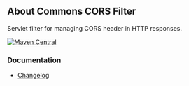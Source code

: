 ## About Commons CORS Filter

Servlet filter for managing CORS header in HTTP responses.

[![Maven Central](https://maven-badges.herokuapp.com/maven-central/io.wcm.caravan/io.wcm.caravan.commons.cors/badge.svg)](https://maven-badges.herokuapp.com/maven-central/io.wcm.caravan/io.wcm.caravan.commons.cors)


### Documentation

* [Changelog][changelog]


[changelog]: changes-report.html
